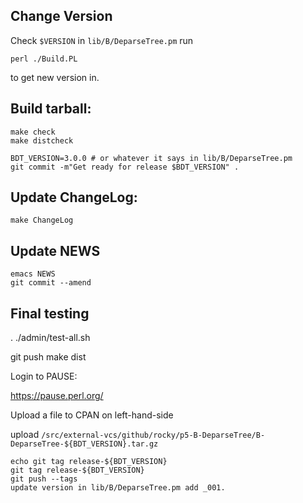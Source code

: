 Change Version
--------------

Check `$VERSION` in `lib/B/DeparseTree.pm`
run

	perl ./Build.PL

to get new version in.

Build tarball:
--------------

    make check
    make distcheck

    BDT_VERSION=3.0.0 # or whatever it says in lib/B/DeparseTree.pm
    git commit -m"Get ready for release $BDT_VERSION" .

Update ChangeLog:
-----------------

    make ChangeLog

Update NEWS
------------

    emacs NEWS
    git commit --amend


Final testing
-------------

  . ./admin/test-all.sh

   git push
   make dist

Login to PAUSE:

   https://pause.perl.org/

Upload a file to CPAN on left-hand-side

upload `/src/external-vcs/github/rocky/p5-B-DeparseTree/B-DeparseTree-${BDT_VERSION}.tar.gz`

	echo git tag release-${BDT_VERSION}
	git tag release-${BDT_VERSION}
	git push --tags
	update version in lib/B/DeparseTree.pm add _001.
